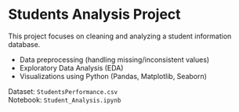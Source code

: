 # Students Analysis Project

This project focuses on cleaning and analyzing a student information database.  
- Data preprocessing (handling missing/inconsistent values)  
- Exploratory Data Analysis (EDA)  
- Visualizations using Python (Pandas, Matplotlib, Seaborn)  

Dataset: `StudentsPerformance.csv`  
Notebook: `Student_Analysis.ipynb`
